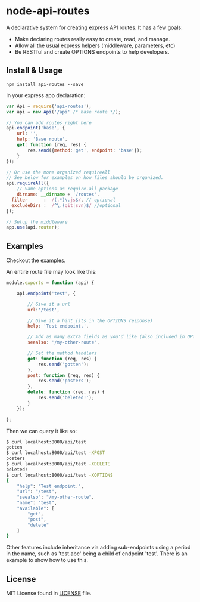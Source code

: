 node-api-routes
===============

A declarative system for creating express API routes. It has a few goals:

- Make declaring routes really easy to create, read, and manage.
- Allow all the usual express helpers (middleware, parameters, etc)
- Be RESTful and create OPTIONS endpoints to help developers.

## Install & Usage

```
npm install api-routes --save
```

In your express app declaration:

```javascript
var Api = require('api-routes');
var api = new Api('/api' /* base route */);

// You can add routes right here
api.endpoint('base', {
	url: '',
	help: 'Base route',
	get: function (req, res) {
		res.send({method:'get', endpoint: 'base'});
	}
});

// Or use the more organized requireAll
// See below for examples on how files should be organized.
api.requireAll({
	// Same options as require-all package
	dirname: __dirname + '/routes',
  filter      :  /(.*)\.js$/, // optional
  excludeDirs :  /^\.(git|svn)$/ //optional
});

// Setup the middleware
app.use(api.router);
```

## Examples

Checkout the [examples](https://github.com/yanatan16/node-api-routes/tree/master/example).

An entire route file may look like this:

```javascript
module.exports = function (api) {

	api.endpoint('test', {

		// Give it a url
		url:'/test',

		// Give it a hint (its in the OPTIONS response)
		help: 'Test endpoint.',

		// Add as many extra fields as you'd like (also included in OPTIONS)
		seealso: '/my-other-route',

		// Set the method handlers
		get: function (req, res) {
			res.send('gotten');
		},
		post: function (req, res) {
			res.send('posters');
		},
		delete: function (req, res) {
			res.send('beleted!');
		}
	});

};
```

Then we can query it like so:

```bash
$ curl localhost:8000/api/test
gotten
$ curl localhost:8000/api/test -XPOST
posters
$ curl localhost:8000/api/test -XDELETE
beleted!
$ curl localhost:8000/api/test -XOPTIONS
{
	"help": "Test endpoint.",
	"url": "/test",
	"seealso": "/my-other-route",
	"name": "test",
	"available": [
		"get",
		"post",
		"delete"
	]
}
```

Other features include inheritance via adding sub-endpoints using a period in the name, such as 'test.abc' being a child of endpoint 'test'. There is an example to show how to use this.

## License

MIT License found in [LICENSE](https://github.com/yanatan16/node-api-routes/blob/master/LICENSE) file.